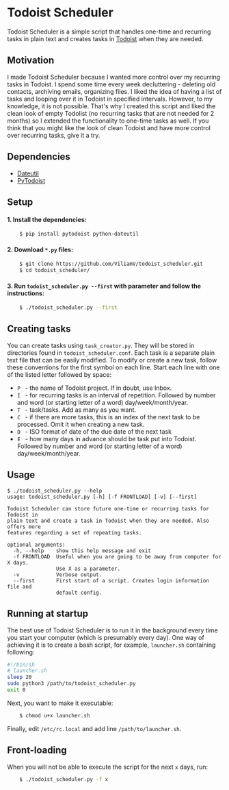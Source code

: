 # Todoist Scheduler
Todoist Scheduler is a simple script that handles one-time and recurring tasks in plain text and creates tasks in [Todoist](http://www.todoist.com) when they are needed.

## Motivation
I made Todoist Scheduler because I wanted more control over my recurring tasks in Todoist. I spend some time every week decluttering  - deleting old contacts, archiving emails, organizing files. I liked the idea of having a list of tasks and looping over it in Todoist in specified intervals. However, to my knowledge, it is not possible. That's why I created this script and liked the clean look of empty Todolist (no recurring tasks that are not needed for 2 months) so I extended the functionality to one-time tasks as well. If you think that you might like the look of clean Todoist and have more control over recurring tasks, give it a try.

## Dependencies
- [Dateutil](https://dateutil.readthedocs.io/en/stable/)
- [PyTodoist](https://github.com/Garee/pytodoist)

## Setup
#### 1. Install the dependencies:
```bash
    $ pip install pytodoist python-dateutil
```
#### 2. Download `*.py` files:
```bash
    $ git clone https://github.com/ViliamV/todoist_scheduler.git
    $ cd todoist_scheduler/
```
#### 3. Run `todoist_scheduler.py --first` with parameter and follow the instructions:
```bash
    $ ./todoist_scheduler.py --first
```
## Creating tasks
You can create tasks using `task_creator.py`.
They will be stored in directories found in `todoist_scheduler.conf`.
Each task is a separate plain text file that can be easily modified.
To modify or create a new task, follow these conventions for the first symbol on each line.
Start each line with one of the listed letter followed by space:

- `P ` - the name of Todoist project. If in doubt, use Inbox.
- `I ` - for recurring tasks is an interval of repetition. Followed by number and word (or starting letter of a word) day/week/month/year.
- `T ` - task/tasks. Add as many as you want.
- `C ` - if there are more tasks, this is an index of the next task to be processed. Omit it when creating a new task.
- `D ` - ISO format of date of the due date of the next task
- `E ` - how many days in advance should be task put into Todoist. Followed by number and word (or starting letter of a word) day/week/month/year.

## Usage
```
$ ./todoist_scheduler.py --help
usage: todoist_scheduler.py [-h] [-f FRONTLOAD] [-v] [--first]

Todoist Scheduler can store future one-time or recurring tasks for Todoist in
plain text and create a task in Todoist when they are needed. Also offers more
features regarding a set of repeating tasks.

optional arguments:
  -h, --help    show this help message and exit
  -f FRONTLOAD  Useful when you are going to be away from computer for X days.
                Use X as a parameter.
  -v            Verbose output.
  --first       First start of a script. Creates login information file and
                default config.
```

## Running at startup
The best use of Todoist Scheduler is to run it in the background every time you start your computer (which is presumably every day).
One way of achieving it is to create a bash script, for example, `launcher.sh` containing following:
```bash
#!/bin/sh
# launcher.sh
sleep 20
sudo python3 /path/to/todoist_scheduler.py
exit 0
```
Next, you want to make it executable:
```bash
    $ chmod u+x launcher.sh
```
Finally, edit `/etc/rc.local` and add line `/path/to/launcher.sh`.

## Front-loading
When you will not be able to execute the script for the next `x` days, run:
```bash
    $ ./todoist_scheduler.py -f x
```
